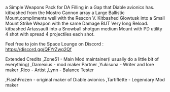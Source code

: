 a Simple Weapons Pack for DA Filling in a Gap that Diable avionics has.
kitbashed from the Mostro Cannon array a Large Ballistic Mount,compliments well with the Rescon V.
Kitbashed Glowtusk into a Small Mount Strike Weapon with the same Damage BUT Very long Reload.
kitbashed Artassault into a Snowball shotgun medium Mount with PD utility 4 shot with spread 4 projectiles each shot.

Feel free to join the Space Lounge on Discord : https://discord.gg/QFYrZwg2Qf

Extended Credits
,Zone51 - Main Mod maintainer(i usually do a little bit of everything)
,Damexius - mod maker Partner
,Yukisuna - Writer and lore maker
,Rico - Artist
,Lynn - Balance Tester

,FlashFrozen - original maker of Diable avionics
,Tartiflette - Legendary Mod maker
